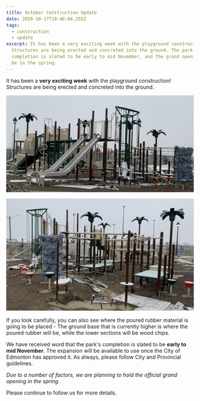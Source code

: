 ```yaml
---
title: October Construction Update
date: 2020-10-17T19:46:04.255Z
tags:
  - construction
  - update
excerpt: It has been a very exciting week with the playground construction!
  Structures are being erected and concreted into the ground. The park's
  completion is slated to be early to mid November, and the grand opening will
  be in the spring.
---
```

It has been a **very exciting week** with the playground construction! Structures are being erected and concreted into the ground.

[![Peak at Playground Construction](/assets/images/playground1.jpg)](/assets/images/playground1.jpg)

[![Second Peak at Playground Construction](/assets/images/playground2.jpg)](/assets/images/playground2.jpg)

If you look carefully, you can also see where the poured rubber material is going to be placed - The ground base that is currently higher is where the poured rubber will be, while the lower sections will be wood chips.

We have received word that the park's completion is slated to be **early to mid November**. The expansion will be available to use once the City of Edmonton has approved it. As always, please follow City and Provincial guidelines.


*Due to a number of factors, we are planning to hold the official grand opening in the spring.*

Please continue to follow us for more details.